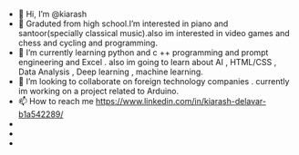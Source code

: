 - 👋 Hi, I’m @kiarash
- 👀 Graduted from high school.I’m interested in piano and santoor(specially classical music).also im interested in video games and chess and cycling and programming. 
- 🌱 I’m currently learning python and c ++ programming and prompt engineering and Excel . also im going to learn about AI , HTML/CSS , Data Analysis , Deep learning , machine learning. 
- 💞️ I’m looking to collaborate on foreign technology companies . currently im working on a project related to Arduino. 
- 📫 How to reach me https://www.linkedin.com/in/kiarash-delavar-b1a542289/
- 
- 
-  
<!---
kiarashdelavar/kiarashdelavar is a ✨ special ✨ repository because its `README.md` (this file) appears on your GitHub profile.
You can click the Preview link to take a look at your changes.
--->
